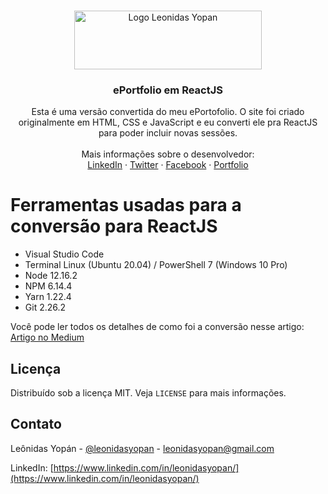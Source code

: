 <!-- PROJECT LOGO -->
<br />
<p align="center">
  <a href="https://leonidasyopan.com/">
    <img src="https://leonidasyopan.com/img/logo-leonidas-yopan.png" alt="Logo Leonidas Yopan" width="300" height="94">
  </a>

  <h3 align="center">ePortfolio em ReactJS</h3>

  <p align="center">
    Esta é uma versão convertida do meu ePortofolio. O site foi criado originalmente em HTML, CSS e JavaScript e eu converti ele pra ReactJS para poder incluir novas sessões.
    <br />
    <br />
    Mais informações sobre o desenvolvedor:
    <br />
    <a href="https://www.linkedin.com/in/leonidasyopan/" target="_blank">LinkedIn</a>
    ·
    <a href="https://twitter.com/leonidasyopan" target="_blank">Twitter</a>
    ·
    <a href="https://www.facebook.com/leonidasyopan" target="_blank">Facebook</a>
    ·
    <a href="https://leonidasyopan.com/" target="_blank">Portfolio</a>
  </p>
</p>


# Ferramentas usadas para a conversão para ReactJS

- Visual Studio Code
- Terminal Linux (Ubuntu 20.04) / PowerShell 7 (Windows 10 Pro)
- Node 12.16.2
- NPM 6.14.4
- Yarn 1.22.4
- Git 2.26.2

Você pode ler todos os detalhes de como foi a conversão nesse artigo:
<a href="https://medium.com/@leonidasyopan/convertendo-um-site-vanilla-html-css-e-js-para-reactjs-f2851191faa" target="_blank">Artigo no Medium</a>

<!-- LICENSE -->
## Licença

Distribuído sob a licença MIT. Veja `LICENSE` para mais informações.


<!-- CONTACT -->
## Contato

Leônidas Yopán - [@leonidasyopan](https://twitter.com/leonidasyopan) - leonidasyopan@gmail.com

LinkedIn: [https://www.linkedin.com/in/leonidasyopan/](https://www.linkedin.com/in/leonidasyopan/)
